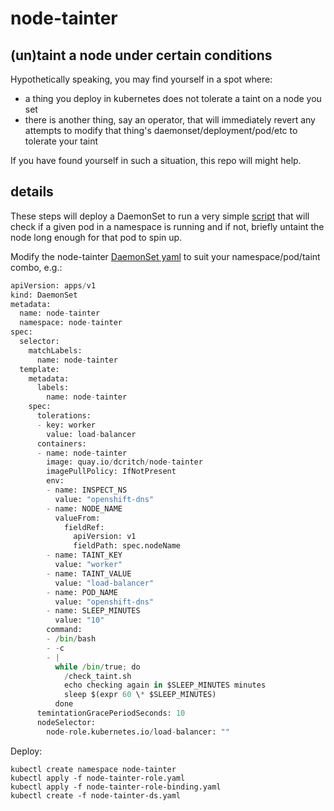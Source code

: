 # node-tainter
## (un)taint a node under certain conditions

Hypothetically speaking, you may find yourself in a spot where:
* a thing you deploy in kubernetes does not tolerate a taint on a node you set
* there is another thing, say an operator, that will immediately revert any attempts to modify that thing's daemonset/deployment/pod/etc to tolerate your taint

If you have found yourself in such a situation, this repo will might help.

## details

These steps will deploy a DaemonSet to run a very simple [script](check_taint.sh) that will check if a given pod in a namespace is running and if not, briefly untaint the node long enough for that pod to spin up.

Modify the node-tainter [DaemonSet yaml](node-tainter-ds.yaml) to suit your namespace/pod/taint combo, e.g.:

```python
apiVersion: apps/v1
kind: DaemonSet
metadata:
  name: node-tainter
  namespace: node-tainter
spec:
  selector:
    matchLabels:
      name: node-tainter
  template:
    metadata:
      labels:
        name: node-tainter
    spec:
      tolerations:
      - key: worker
        value: load-balancer
      containers:
      - name: node-tainter
        image: quay.io/dcritch/node-tainter
        imagePullPolicy: IfNotPresent
        env:
        - name: INSPECT_NS
          value: "openshift-dns"
        - name: NODE_NAME
          valueFrom:
            fieldRef:
              apiVersion: v1
              fieldPath: spec.nodeName
        - name: TAINT_KEY
          value: "worker"
        - name: TAINT_VALUE
          value: "load-balancer"
        - name: POD_NAME
          value: "openshift-dns"
        - name: SLEEP_MINUTES
          value: "10"
        command:
        - /bin/bash
        - -c
        - |
          while /bin/true; do
            /check_taint.sh
            echo checking again in $SLEEP_MINUTES minutes
            sleep $(expr 60 \* $SLEEP_MINUTES)
          done
      temintationGracePeriodSeconds: 10
      nodeSelector:
        node-role.kubernetes.io/load-balancer: ""
```

Deploy:
```
kubectl create namespace node-tainter
kubectl apply -f node-tainter-role.yaml
kubectl apply -f node-tainter-role-binding.yaml
kubectl create -f node-tainter-ds.yaml 
```
